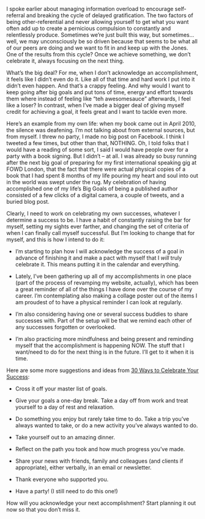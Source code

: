 

 I spoke earlier about managing information overload to encourage self-referral and breaking the cycle of
delayed gratification. The two factors of being other-referential and never allowing yourself to get what you
want often add up to create a pernicious compulsion to constantly and relentlessly produce. Sometimes we’re
just built this way, but sometimes…well, we may unconsciously be so driven because that seems to be what all
of our peers are doing and we want to fit in and keep up with the Jones. One of the results from this cycle?
Once we achieve something, we don’t celebrate it, always focusing on the next thing. 

 What’s the big deal? For me, when I don’t acknowledge an accomplishment, it feels like I didn’t even do
it. Like all of that time and hard work I put into it didn’t even happen. And that’s a crappy feeling. And
why would I want to keep going after big goals and put tons of time, energy and effort towards them where
instead of feeling like “teh awesomesauce” afterwards, I feel like a loser? In contrast, when I’ve made
a bigger deal of giving myself credit for achieving a goal, it feels great and I want to tackle even more.


 Here’s an example from my own life: when my book came out in April 2010, the silence was deafening. I’m
not talking about from external sources, but from myself. I threw no party, I made no big post on Facebook. I
think I tweeted a few times, but other than that, NOTHING. Oh, I told folks that I would have a reading of
some sort, I said I would have people over for a party with a book signing. But I didn’t – at all. I was
already so busy running after the next big goal of preparing for my first international speaking gig at FOWD
London, that the fact that there were actual physical copies of a book that I had spent 8 months of my life
pouring my heart and soul into out in the world was swept under the rug. My celebration of having accomplished
one of my life’s Big Goals of being a published author consisted of a few clicks of a digital camera, a
couple of tweets, and a buried blog post. 

Clearly, I need to work on celebrating my own successes, whatever I determine a success to be. I have a habit
of constantly raising the bar for myself, setting my sights ever farther, and changing the set of criteria of
when I can finally call myself successful. But I’m looking to change that for myself, and this is how I
intend to do it: 

 *  I’m starting to plan how I will acknowledge the success of a goal in advance of finishing it and make a
pact with myself that I *will* truly celebrate it. This means putting it in the calendar and
everything.

 *  Lately, I’ve been gathering up all of my accomplishments in one place (part of the process of revamping
my website, actually), which has been a great reminder of all of the things I have done over the course of my
career. I’m contemplating also making a collage poster out of the items I am proudest of to have a physical
reminder I can look at regularly.

 *  I’m also considering having one or several success buddies to share successes with. Part of the setup
will be that we remind each other of any successes forgotten or overlooked.

 *  I’m also practicing more mindfulness and being present and reminding myself that the accomplishment is
happening NOW. The stuff that I want/need to do for the next thing is in the future. I’ll get to it when it
is time.

Here are some more suggestions and ideas from [30 Ways to Celebrate Your
Success](http://www.sitepoint.com/how-to-celebrate-success/): 

 *  Cross it off your master list of goals.

 *  Give your goals a one-day break. Take a day off from work and treat yourself to a day of rest and
relaxation.

 *  Do something you enjoy but rarely take time to do. Take a trip you’ve always wanted to take, or do a new
activity you’ve always wanted to do.

 *  Take yourself out to an amazing dinner.

 *  Reflect on the path you took and how much progress you’ve made.

 *  Share your news with friends, family and colleagues (and clients if appropriate), either verbally, in an
email or newsletter.

 *  Thank everyone who supported you.

 *  Have a party! (I still need to do this one!)

How will you acknowledge your next accomplishment? Start planning it out now so that you don’t miss it.
